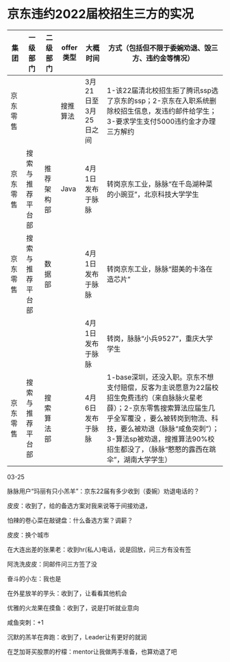 # 京东违约2022届校招生三方的实况





| 集团     | 一级部门         | 二级部门 | offer类型   | 大概时间             | 方式（包括但不限于委婉劝退、毁三方、违约金等情况）           |
| -------- | ---------------- | -------- | -------- | -------------------- | ------------------------------------------------------------ |
| 京东零售 |  |          | 搜推算法 | 3月21日至3月25日之间 | 1-该22届清北校招生拒了腾讯ssp选了京东的ssp；2-京东在入职系统删除校招生信息，发违约邮件给学生；3-要求学生支付5000违约金才办理三方解约 |
| 京东零售 |   搜索与推荐平台部    |    推荐架构部      |    Java      |      4月1日发布于脉脉   |  转岗京东工业，脉脉“在千岛湖种菜的小豌豆”，北京科技大学学生 |             
| 京东零售 |   搜索与推荐平台部  |  数据部      |          |      4月1日发布于脉脉   |  转岗京东工业，脉脉“甜美的卡洛在造芯片”  |
|  |     |        |          |      4月1日发布于脉脉   |  转岗，脉脉“小兵9527”，重庆大学学生  |
| 京东零售 |  搜索与推荐平台部   |   搜索算法部  |          |      4月6日发布于脉脉   |  1-base深圳，还没入职。京东不想支付赔偿，反客为主说愿意为22届校招生免费违约（来自脉脉火星老薛）；2-京东零售搜索算法应届生几乎全军覆没 ，要么被转岗到物流、科技，要么被劝退（脉脉“咸鱼突刺”）；3-算法sp被劝退，搜推算法90%校招生都没了，（脉脉“憨憨的露西在跳伞”，湖南大学学生）|



03-25

脉脉用户“玛丽有只小羔羊”：京东22届有多少收到（委婉）劝退电话的？



皮皮：收到了，给的备选方案对我来说等于间接劝退，

怕辣的卷心菜在敲键盘：什么备选方案？调薪？

皮皮：换个城市



在大连出差的张果老：收到hr(私人)电话，说是回放，问三方有没有签

阿洗洗皮皮：同邮件问三方签了没

奋斗的小左：我也是



在外星放羊的芋头：收到了，让看看其他机会

优雅的火龙果在摸鱼：收到了，说是打听就业意向

咸鱼突刺：+1



沉默的羔羊在奔跑：收到了，Leader让有更好的就润

在芝加哥买股票的柠檬：mentor让我做两手准备，也算劝退了吧

